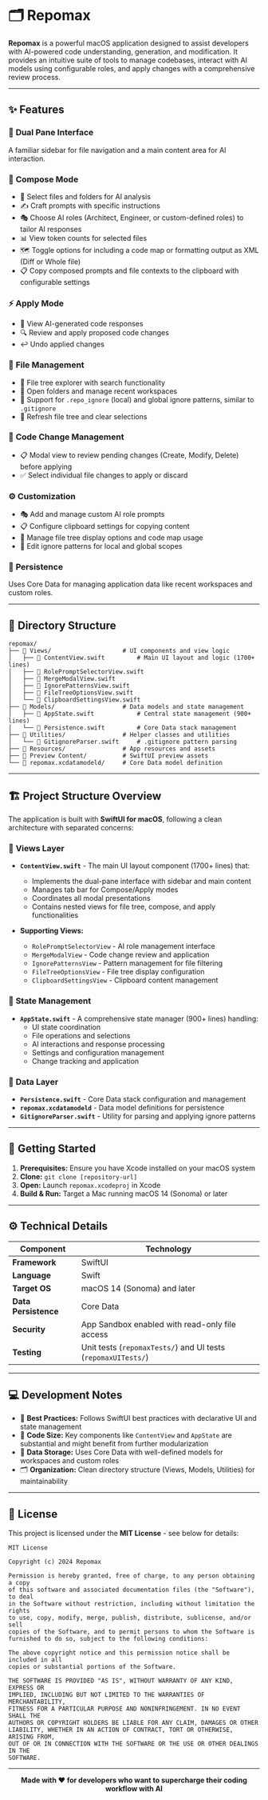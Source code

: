 # 🗂️ Repomax

**Repomax** is a powerful macOS application designed to assist developers with AI-powered code understanding, generation, and modification. It provides an intuitive suite of tools to manage codebases, interact with AI models using configurable roles, and apply changes with a comprehensive review process.

---

## ✨ Features

### 🎯 **Dual Pane Interface**
A familiar sidebar for file navigation and a main content area for AI interaction.

### 📝 **Compose Mode**
- 📁 Select files and folders for AI analysis
- ✍️ Craft prompts with specific instructions  
- 🎭 Choose AI roles (Architect, Engineer, or custom-defined roles) to tailor AI responses
- 📊 View token counts for selected files
- 🗺️ Toggle options for including a code map or formatting output as XML (Diff or Whole file)
- 📋 Copy composed prompts and file contexts to the clipboard with configurable settings

### ⚡ **Apply Mode**
- 👀 View AI-generated code responses
- 🔍 Review and apply proposed code changes
- ↩️ Undo applied changes

### 📂 **File Management**
- 🌳 File tree explorer with search functionality
- 📁 Open folders and manage recent workspaces
- 🚫 Support for `.repo_ignore` (local) and global ignore patterns, similar to `.gitignore`
- 🔄 Refresh file tree and clear selections

### 🔄 **Code Change Management**
- 📋 Modal view to review pending changes (Create, Modify, Delete) before applying
- ✅ Select individual file changes to apply or discard

### ⚙️ **Customization**
- 🎭 Add and manage custom AI role prompts
- 📋 Configure clipboard settings for copying content
- 🌳 Manage file tree display options and code map usage
- 🚫 Edit ignore patterns for local and global scopes

### 💾 **Persistence**
Uses Core Data for managing application data like recent workspaces and custom roles.

---

## 📁 Directory Structure

```
repomax/
├── 📁 Views/                    # UI components and view logic
│   ├── 📄 ContentView.swift         # Main UI layout and logic (1700+ lines)
│   ├── 📄 RolePromptSelectorView.swift
│   ├── 📄 MergeModalView.swift
│   ├── 📄 IgnorePatternsView.swift
│   ├── 📄 FileTreeOptionsView.swift
│   └── 📄 ClipboardSettingsView.swift
├── 📁 Models/                   # Data models and state management
│   ├── 📄 AppState.swift            # Central state management (900+ lines)
│   └── 📄 Persistence.swift         # Core Data stack management
├── 📁 Utilities/                # Helper classes and utilities
│   └── 📄 GitignoreParser.swift     # .gitignore pattern parsing
├── 📁 Resources/                # App resources and assets
├── 📁 Preview Content/          # SwiftUI preview assets
└── 📄 repomax.xcdatamodeld/     # Core Data model definition
```

---

## 🏗️ Project Structure Overview

The application is built with **SwiftUI for macOS**, following a clean architecture with separated concerns:

### 🎨 **Views Layer**
- **`ContentView.swift`** - The main UI layout component (1700+ lines) that:
  - Implements the dual-pane interface with sidebar and main content
  - Manages tab bar for Compose/Apply modes
  - Coordinates all modal presentations
  - Contains nested views for file tree, compose, and apply functionalities

- **Supporting Views:**
  - `RolePromptSelectorView` - AI role management interface
  - `MergeModalView` - Code change review and application
  - `IgnorePatternsView` - Pattern management for file filtering
  - `FileTreeOptionsView` - File tree display configuration
  - `ClipboardSettingsView` - Clipboard content management

### 🧠 **State Management**
- **`AppState.swift`** - A comprehensive state manager (900+ lines) handling:
  - UI state coordination
  - File operations and selections
  - AI interactions and response processing
  - Settings and configuration management
  - Change tracking and application

### 💾 **Data Layer**
- **`Persistence.swift`** - Core Data stack configuration and management
- **`repomax.xcdatamodeld`** - Data model definitions for persistence
- **`GitignoreParser.swift`** - Utility for parsing and applying ignore patterns

---

## 🚀 Getting Started

1. **Prerequisites:** Ensure you have Xcode installed on your macOS system
2. **Clone:** `git clone [repository-url]`
3. **Open:** Launch `repomax.xcodeproj` in Xcode
4. **Build & Run:** Target a Mac running macOS 14 (Sonoma) or later

---

## ⚙️ Technical Details

| Component | Technology |
|-----------|------------|
| **Framework** | SwiftUI |
| **Language** | Swift |
| **Target OS** | macOS 14 (Sonoma) and later |
| **Data Persistence** | Core Data |
| **Security** | App Sandbox enabled with read-only file access |
| **Testing** | Unit tests (`repomaxTests/`) and UI tests (`repomaxUITests/`) |

---

## 💻 Development Notes

- 🎯 **Best Practices:** Follows SwiftUI best practices with declarative UI and state management
- 📏 **Code Size:** Key components like `ContentView` and `AppState` are substantial and might benefit from further modularization
- 💾 **Data Storage:** Uses Core Data with well-defined models for workspaces and custom roles
- 🗂️ **Organization:** Clean directory structure (Views, Models, Utilities) for maintainability

---

## 📄 License

This project is licensed under the **MIT License** - see below for details:

```
MIT License

Copyright (c) 2024 Repomax

Permission is hereby granted, free of charge, to any person obtaining a copy
of this software and associated documentation files (the "Software"), to deal
in the Software without restriction, including without limitation the rights
to use, copy, modify, merge, publish, distribute, sublicense, and/or sell
copies of the Software, and to permit persons to whom the Software is
furnished to do so, subject to the following conditions:

The above copyright notice and this permission notice shall be included in all
copies or substantial portions of the Software.

THE SOFTWARE IS PROVIDED "AS IS", WITHOUT WARRANTY OF ANY KIND, EXPRESS OR
IMPLIED, INCLUDING BUT NOT LIMITED TO THE WARRANTIES OF MERCHANTABILITY,
FITNESS FOR A PARTICULAR PURPOSE AND NONINFRINGEMENT. IN NO EVENT SHALL THE
AUTHORS OR COPYRIGHT HOLDERS BE LIABLE FOR ANY CLAIM, DAMAGES OR OTHER
LIABILITY, WHETHER IN AN ACTION OF CONTRACT, TORT OR OTHERWISE, ARISING FROM,
OUT OF OR IN CONNECTION WITH THE SOFTWARE OR THE USE OR OTHER DEALINGS IN THE
SOFTWARE.
```

---

<div align="center">

**Made with ❤️ for developers who want to supercharge their coding workflow with AI**

</div> 